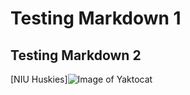 # Testing Markdown 1
## Testing Markdown 2 
[NIU Huskies]![Image of Yaktocat](https://www.niu.edu/communication-standards/_images/3CHDNIU.png)
